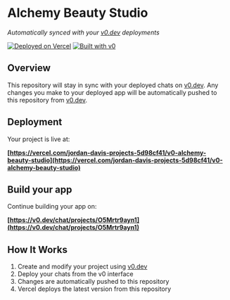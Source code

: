 # Alchemy Beauty Studio

*Automatically synced with your [v0.dev](https://v0.dev) deployments*

[![Deployed on Vercel](https://img.shields.io/badge/Deployed%20on-Vercel-black?style=for-the-badge&logo=vercel)](https://vercel.com/jordan-davis-projects-5d98cf41/v0-alchemy-beauty-studio)
[![Built with v0](https://img.shields.io/badge/Built%20with-v0.dev-black?style=for-the-badge)](https://v0.dev/chat/projects/O5Mrtr9ayn1)

## Overview

This repository will stay in sync with your deployed chats on [v0.dev](https://v0.dev).
Any changes you make to your deployed app will be automatically pushed to this repository from [v0.dev](https://v0.dev).

## Deployment

Your project is live at:

**[https://vercel.com/jordan-davis-projects-5d98cf41/v0-alchemy-beauty-studio](https://vercel.com/jordan-davis-projects-5d98cf41/v0-alchemy-beauty-studio)**

## Build your app

Continue building your app on:

**[https://v0.dev/chat/projects/O5Mrtr9ayn1](https://v0.dev/chat/projects/O5Mrtr9ayn1)**

## How It Works

1. Create and modify your project using [v0.dev](https://v0.dev)
2. Deploy your chats from the v0 interface
3. Changes are automatically pushed to this repository
4. Vercel deploys the latest version from this repository
